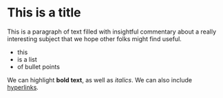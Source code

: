 # This is a title

This is a paragraph of text filled with insightful commentary about
a really interesting subject that we hope other folks might find useful.

  * this
  * is a list
  * of bullet points

We can highlight **bold text**, as well as _italics_. We can also
include [hyperlinks](http://codeincomplete.com).